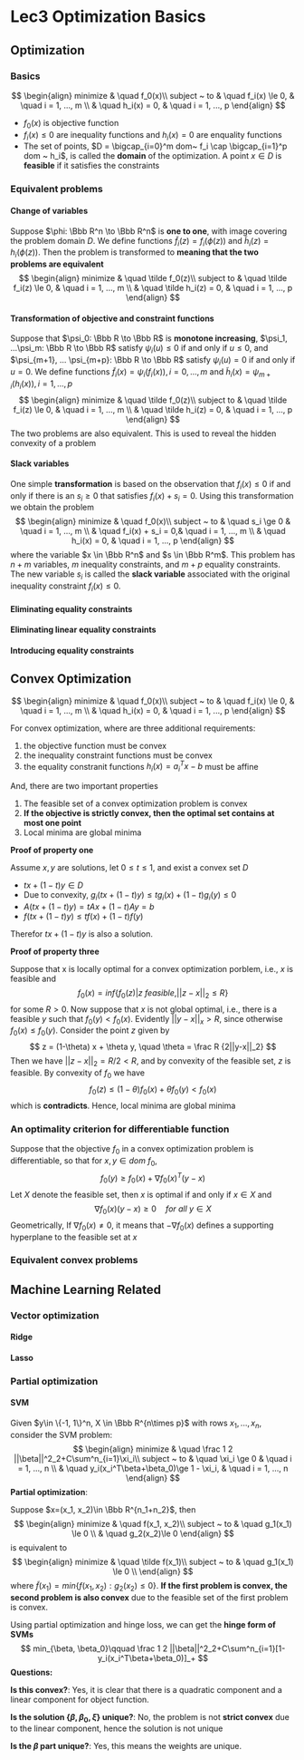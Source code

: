 # Lec3 Optimization Basics

## Optimization

### Basics

$$
\begin{align}
minimize & \quad f_0(x)\\
subject ~ to & \quad f_i(x) \le 0, & \quad i = 1, ..., m \\
& \quad h_i(x) = 0, & \quad i = 1, ..., p
\end{align}
$$

* $f_0(x)$ is objective function
* $f_i(x) \le 0$ are inequality functions and $h_i(x) = 0$ are enquality functions
* The set of points, $D = \bigcap_{i=0}^m dom~ f_i \cap \bigcap_{i=1}^p dom ~ h_i$, is called the **domain** of the optimization. A point $x\in D$ is **feasible** if it satisfies the constraints

### Equivalent problems

#### Change of variables

Suppose $\phi: \Bbb R^n \to \Bbb R^n$ is **one to one**, with image covering the problem domain $D$. We define functions $\tilde f_i(z) = f_i(\phi(z))$ and $\tilde h_i(z) = h_i(\phi(z))$. Then the problem is transformed to **meaning that the two problems are equivalent**
$$
\begin{align}
minimize & \quad \tilde f_0(z)\\
subject to & \quad \tilde f_i(z) \le 0, & \quad i = 1, ..., m \\
& \quad \tilde h_i(z) = 0, & \quad i = 1, ..., p
\end{align}
$$

#### Transformation of objective and constraint functions

Suppose that $\psi_0: \Bbb R \to \Bbb R$ is **monotone increasing**, $\psi_1, ...\psi_m: \Bbb R \to \Bbb R$ satisfy $\psi_i(u) \le 0$ if and only if $u \le 0$, and $\psi_{m+1}, ... \psi_{m+p}: \Bbb R \to \Bbb R$ satisfy $\psi_i(u) = 0$ if and only if $u = 0$. We define functions $\tilde f_i(x) = \psi_i(f_i(x)), i=0,...,m$ and $\tilde h_i(x) = \psi_{m+i}(h_i(x)), i=1,...,p$
$$
\begin{align}
minimize & \quad \tilde f_0(z)\\
subject to & \quad \tilde f_i(z) \le 0, & \quad i = 1, ..., m \\
& \quad \tilde h_i(z) = 0, & \quad i = 1, ..., p
\end{align}
$$
The two problems are also equivalent. This is used to reveal the hidden convexity of a problem

#### Slack variables

One simple **transformation** is based on the observation that $f_i(x)\le 0$ if and only if there is an $s_i \ge 0$ that satisfies $f_i(x) + s_i = 0$. Using this transformation we  obtain the problem
$$
\begin{align}
minimize & \quad f_0(x)\\
subject ~ to & \quad s_i \ge 0 & \quad i = 1, ..., m \\ 
& \quad f_i(x) + s_i =  0,& \quad i = 1, ..., m \\
& \quad h_i(x) = 0, & \quad i = 1, ..., p
\end{align}
$$
where the variable $x \in \Bbb R^n$ and $s \in \Bbb R^m$. This problem has $n+m$ variables, $m$ inequality constraints, and $m+p$ equality constraints. The new variable $s_i$ is called the **slack variable** associated with the original inequality constraint $f_i(x) \le 0$.

#### Eliminating equality constraints

#### Eliminating linear equality constraints

#### Introducing equality constraints

## Convex Optimization

$$
\begin{align}
minimize & \quad f_0(x)\\
subject ~ to & \quad f_i(x) \le 0, & \quad i = 1, ..., m \\
& \quad h_i(x) = 0, & \quad i = 1, ..., p
\end{align}
$$

For convex optimization, where are three additional requirements:

1. the objective function must be convex
2. the inequality constraint functions must be convex
3. the equality constranit functions $h_i(x) = a_i^Tx - b$ must be affine

And, there are two important properties

1. The feasible set of a convex optimization problem is convex
2. **If the objective is strictly convex, then the optimal set contains at most one point**
3. Local minima are global minima

**Proof of property one**

Assume $x, y$ are solutions, let $0\le t \le 1$, and exist a convex set $D$

* $tx + (1-t)y \in D$
* Due to convexity, $g_i(tx + (1-t)y) \le tg_i(x) + (1-t)g_i(y) \le 0$
* $A(tx + (1-t)y) = tAx + (1-t)Ay = b$
* $f(tx+(1-t)y)\le tf(x) + (1-t)f(y)$

Therefor $tx+(1-t)y$ is also a solution.

**Proof of property three**

Suppose that x is locally optimal for a convex optimization porblem, i.e., $x$ is feasible and 
$$
f_0(x) = inf\{f_0(z)|z ~ feasible, ||z-x||_2\le R\}
$$
for some $R>0$. Now suppose that $x$ is not global optimal, i.e., there is a feasible $y$ such that $f_0(y)<f_0(x)$. Evidently $||y-x||_x > R$, since otherwise $f_0(x)\le f_0(y)$. Consider the point $z$ given by 
$$
z = (1-\theta) x + \theta y, \quad \theta = \frac R {2||y-x||_2}
$$
Then we have $||z-x||_2 = R/2 < R$, and by convexity of the feasible set, $z$ is feasible. By convexity of $f_0$ we have
$$
f_0(z) \le (1-\theta)f_0(x) + \theta f_0(y) < f_0(x)
$$
which is **contradicts**. Hence, local minima are global minima

### An optimality criterion for differentiable function

Suppose that the objective $f_0$ in a convex optimization problem is differentiable, so that for $x, y \in dom ~ f_0$,
$$
f_0(y) \ge f_0(x) + \nabla f_0(x)^T(y-x)
$$
Let $X$ denote the feasible set, then $x$ is optimal if and only if $x\in X$ and 
$$
\nabla f_0(x)(y-x)\ge 0 \quad for ~ all ~ y\in X
$$
Geometrically, If $\nabla f_0(x) \neq 0$, it means that $-\nabla f_0(x)$ defines a supporting hyperplane to the feasible set at $x$

### Equivalent convex problems

## Machine Learning Related

### Vector optimization

#### Ridge

#### Lasso

### Partial optimization

#### SVM

Given $y\in \{-1, 1\}^n, X \in \Bbb R^{n\times p}$ with rows $x_1, ..., x_n$, consider the SVM problem:
$$
\begin{align}
minimize & \quad \frac 1 2 ||\beta||^2_2+C\sum^n_{i=1}\xi_i\\
subject ~ to & \quad \xi_i \ge 0 & \quad i = 1, ..., n \\
& \quad y_i(x_i^T\beta+\beta_0)\ge 1 - \xi_i, & \quad i = 1, ..., n
\end{align}
$$
**Partial optimization**: 

Suppose $x=(x_1, x_2)\in \Bbb R^{n_1+n_2}$, then
$$
\begin{align}
minimize & \quad f(x_1, x_2)\\
subject ~ to & \quad g_1(x_1) \le 0 \\
& \quad g_2(x_2)\le 0
\end{align}
$$
is equivalent to 
$$
\begin{align}
minimize & \quad \tilde f(x_1)\\
subject ~ to & \quad g_1(x_1) \le 0 \\
\end{align}
$$
where $\tilde f(x_1) = min\{f(x_1, x_2): g_2(x_2)\le 0\}$. **If the first problem is convex, the second problem is also convex** due to the feasible set of the first problem is convex.

Using partial optimization and hinge loss, we can get the **hinge form of SVMs**
$$
min_{\beta, \beta_0}\qquad \frac 1 2 ||\beta||^2_2+C\sum^n_{i=1}[1-y_i(x_i^T\beta+\beta_0)]_+
$$
**Questions:**

**Is this convex?**: Yes, it is clear that there is a quadratic component and a linear component for object function.

**Is the solution $\{\beta, \beta_0, \xi\}$ unique?**: No, the problem is not **strict convex** due to the linear component, hence the solution is not unique

**Is the $\beta$ part unique?**: Yes, this means the weights are unique.







### 

